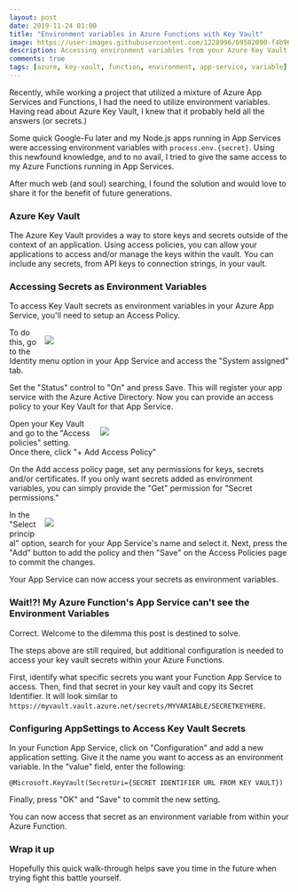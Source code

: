 ```yaml
---
layout: post
date: 2019-11-24 01:00
title: "Environment variables in Azure Functions with Key Vault"
image: https://user-images.githubusercontent.com/1228996/69502090-f4b96a80-0ed0-11ea-95fd-8c51ac152b14.png
description: Accessing environment variables from your Azure Key Vault is simple for normal Azure App Services, but a little more involved for Azure Function App Services.
comments: true
tags: [azure, key-vault, function, environment, app-service, variable]
---
```


Recently, while working a project that utilized a mixture of Azure App Services and Functions, I had the need to utilize environment variables. Having read about Azure Key Vault, I knew that it probably held all the answers (or secrets.)

Some quick Google-Fu later and my Node.js apps running in App Services were accessing environment variables with `process.env.{secret}`. Using this newfound knowledge, and to no avail, I tried to give the same access to my Azure Functions running in App Services.

After much web (and soul) searching, I found the solution and would love to share it for the benefit of future generations.

<!--more-->

### Azure Key Vault

The Azure Key Vault provides a way to store keys and secrets outside of the context of an application. Using access policies, you can allow your applications to access and/or manage the keys within the vault. You can include any secrets, from API keys to connection strings, in your vault.

### Accessing Secrets as Environment Variables

To access Key Vault secrets as environment variables in your Azure App Service, you'll need to setup an Access Policy.

<figure style="width:400px;float:right;margin-left:15px">
    <img src="https://user-images.githubusercontent.com/1228996/69500724-393e0980-0ec3-11ea-8ac5-c859956c3a12.png" />
</figure>

To do this, go to the Identity menu option in your App Service and access the "System assigned" tab.

Set the "Status" control to "On" and press Save. This will register your app service with the Azure Active Directory. Now you can provide an access policy to your Key Vault for that App Service.

<figure style="width:300px;float:right;margin-left:15px">
    <img src="https://user-images.githubusercontent.com/1228996/69500821-2ed03f80-0ec4-11ea-959c-94e540cfa40f.png"/>
</figure>

Open your Key Vault and go to the "Access policies" setting. Once there, click "+ Add Access Policy"

On the Add access policy page, set any permissions for keys, secrets and/or certificates. If you only want secrets added as environment variables, you can simply provide the "Get" permission for "Secret permissions."

<figure style="width:400px;float:right;margin-left:15px">
    <img src="https://user-images.githubusercontent.com/1228996/69501029-82438d00-0ec6-11ea-825d-c346edc624d4.png"/>
</figure>

In the "Select principal" option, search for your App Service's name and select it. Next, press the "Add" button to add the policy and then "Save" on the Access Policies page to commit the changes.

Your App Service can now access your secrets as environment variables.

### Wait!?! My Azure Function's App Service can't see the Environment Variables

Correct. Welcome to the dilemma this post is destined to solve.

The steps above are still required, but additional configuration is needed to access your key vault secrets within your Azure Functions.

First, identify what specific secrets you want your Function App Service to access. Then, find that secret in your key vault and copy its Secret Identifier. It will look similar to `https://myvault.vault.azure.net/secrets/MYVARIABLE/SECRETKEYHERE`.

### Configuring AppSettings to Access Key Vault Secrets

In your Function App Service, click on "Configuration" and add a new application setting. Give it the name you want to access as an environment variable. In the "value" field, enter the following:

```
@Microsoft.KeyVault(SecretUri={SECRET IDENTIFIER URL FROM KEY VAULT})
```

Finally, press "OK" and "Save" to commit the new setting.

You can now access that secret as an environment variable from within your Azure Function.

### Wrap it up

Hopefully this quick walk-through helps save you time in the future when trying fight this battle yourself.
